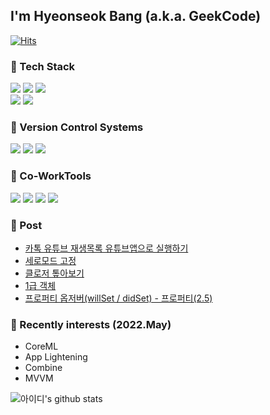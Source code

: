 ## I'm Hyeonseok Bang (a.k.a. GeekCode)

[![Hits](https://hits.seeyoufarm.com/api/count/incr/badge.svg?url=https%3A%2F%2Fgithub.com%2FisGeekCode&count_bg=%23DE7E7E&title_bg=%23555555&icon=&icon_color=%23E7E7E7&title=hits&edge_flat=false)](https://hits.seeyoufarm.com)

### 📌 Tech Stack
<p>
    <img src="https://img.shields.io/badge/Swift-F05138?style=flat-squaree&logo=Swift&logoColor=000000)"/>
    <img src="https://img.shields.io/badge/Objc-F05138?style=flat-squaree&logo=Swift&logoColor=000000)"/>
    <img src="https://img.shields.io/badge/Python-3766AB?flat-squaree&logo=Python&logoColor=000000)"/>

<br>
    <img src="https://img.shields.io/badge/Lottie-1AB394?style=flat-squaree&logo=Swift&logoColor=black)"/>
    <img src="https://img.shields.io/badge/Snapkit-005386?style=flat-squaree&logo=Swift&logoColor=black)"/>
</p>

### 📌 Version Control Systems
<p>
  <img src="https://img.shields.io/badge/GitHub-181717?flat-squaree&logo=Github&logoColor=white"/>
  <img src="https://img.shields.io/badge/GitLab-FC6D26?style=flat-squaree&logo=Gitlab&logoColor=white"/>
  <img src="https://img.shields.io/badge/SourceTree-0052CC?style=flat-squaree&logo=Sourcetree&logoColor=whit"/>
</p>

### 📌 Co-WorkTools
<p>
  <img src="https://img.shields.io/badge/RedMine-B32024?style=flat-squaree&logo=Redmine&logoColor=white"/>
  <img src="https://img.shields.io/badge/JiraSoftware-0052CC?style=flat-squaree&logo=JiraSoftware&logoColor=white"/>
  <img src="https://img.shields.io/badge/Figma-F24E1E?style=flat-squaree&logo=Figma&logoColor=white"/>
  <img src="https://img.shields.io/badge/Zeplin-F2B437?style=flat-squaree"/>
</p>

### 📌 Post
<!-- BLOG-POST-LIST:START -->
- [카톡 유튜브 재생목록  유튜브앱으로 실행하기](https://h1guitar.tistory.com/295)
- [세로모드 고정](https://h1guitar.tistory.com/294)
- [클로저 톺아보기](https://h1guitar.tistory.com/293)
- [1급 객체](https://h1guitar.tistory.com/292)
- [프로퍼티 옵저버&lpar;willSet / didSet&rpar; - 프로퍼티&lpar;2.5&rpar;](https://h1guitar.tistory.com/291)
<!-- BLOG-POST-LIST:END -->


### 📌 Recently interests (2022.May)

- CoreML
- App Lightening
- Combine
- MVVM

![아이디's github stats](https://github-readme-stats.vercel.app/api?username=isgeekcode&show_icons=true)
